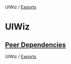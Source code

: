 UIWiz / [Exports](modules.md)

# UIWiz

## [Peer Dependencies](./package.json#peerDependencies)

UIWiz / [Exports](modules.md)
